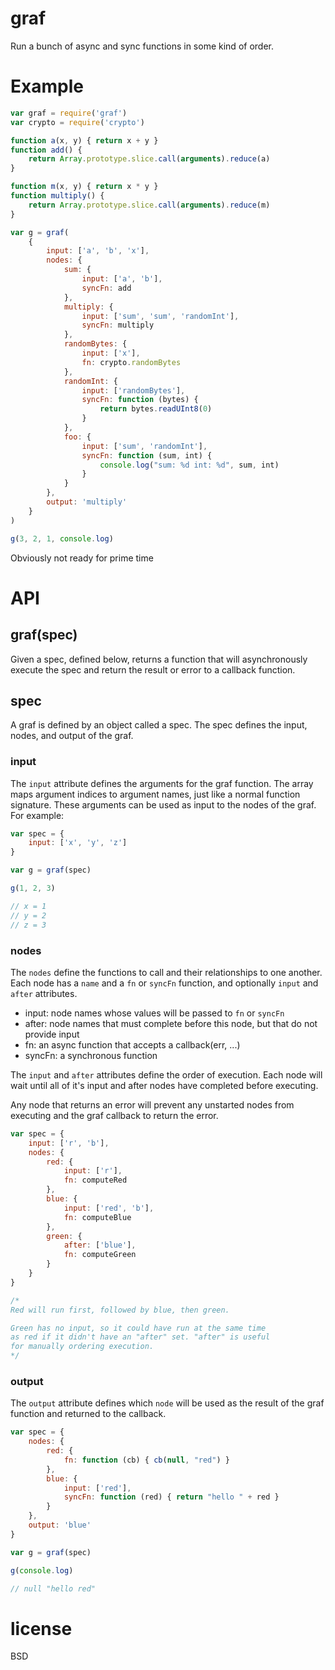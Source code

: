 # graf

Run a bunch of async and sync functions in some kind of order.

# Example

```js
var graf = require('graf')
var crypto = require('crypto')

function a(x, y) { return x + y }
function add() {
	return Array.prototype.slice.call(arguments).reduce(a)
}

function m(x, y) { return x * y }
function multiply() {
	return Array.prototype.slice.call(arguments).reduce(m)
}

var g = graf(
	{
		input: ['a', 'b', 'x'],
		nodes: {
			sum: {
				input: ['a', 'b'],
				syncFn: add
			},
			multiply: {
				input: ['sum', 'sum', 'randomInt'],
				syncFn: multiply
			},
			randomBytes: {
				input: ['x'],
				fn: crypto.randomBytes
			},
			randomInt: {
				input: ['randomBytes'],
				syncFn: function (bytes) {
					return bytes.readUInt8(0)
				}
			},
			foo: {
				input: ['sum', 'randomInt'],
				syncFn: function (sum, int) {
					console.log("sum: %d int: %d", sum, int)
				}
			}
		},
		output: 'multiply'
	}
)

g(3, 2, 1, console.log)
```

Obviously not ready for prime time

# API

## graf(spec)

Given a spec, defined below, returns a function that will asynchronously
execute the spec and return the result or error to a callback function.

## spec

A graf is defined by an object called a spec. The spec defines the input,
nodes, and output of the graf.

### input

The `input` attribute defines the arguments for the graf function. The array maps
argument indices to argument names, just like a normal function signature. These
arguments can be used as input to the nodes of the graf.
For example:

```js
var spec = {
	input: ['x', 'y', 'z']
}

var g = graf(spec)

g(1, 2, 3)

// x = 1
// y = 2
// z = 3
```

### nodes

The `nodes` define the functions to call and their relationships to one another.
Each node has a `name` and a `fn` or `syncFn` function, and optionally `input`
and `after` attributes.

- input: node names whose values will be passed to `fn` or `syncFn`
- after: node names that must complete before this node, but that do not provide input
- fn: an async function that accepts a callback(err, ...)
- syncFn: a synchronous function

The `input` and `after` attributes define the order of execution. Each node will
wait until all of it's input and after nodes have completed before executing.

Any node that returns an error will prevent any unstarted nodes from executing
and the graf callback to return the error.

```js
var spec = {
	input: ['r', 'b'],
	nodes: {
		red: {
			input: ['r'],
			fn: computeRed
		},
		blue: {
			input: ['red', 'b'],
			fn: computeBlue
		},
		green: {
			after: ['blue'],
			fn: computeGreen
		}
	}
}

/*
Red will run first, followed by blue, then green.

Green has no input, so it could have run at the same time
as red if it didn't have an "after" set. "after" is useful
for manually ordering execution.
*/
```

### output

The `output` attribute defines which `node` will be used as the result of the
graf function and returned to the callback.

```js
var spec = {
	nodes: {
		red: {
			fn: function (cb) { cb(null, "red") }
		},
		blue: {
			input: ['red'],
			syncFn: function (red) { return "hello " + red }
		}
	},
	output: 'blue'
}

var g = graf(spec)

g(console.log)

// null "hello red"
```

# license

BSD
